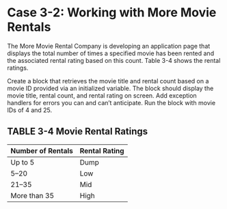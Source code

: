 # Case 3-2: Working with More Movie Rentals

The More Movie Rental Company is developing an application page that displays the total
number of times a specified movie has been rented and the associated rental rating based on
this count. Table 3-4 shows the rental ratings.

Create a block that retrieves the movie title and rental count based on a movie ID provided
via an initialized variable. The block should display the movie title, rental count, and rental rating
on screen. Add exception handlers for errors you can and can’t anticipate. Run the block with
movie IDs of 4 and 25.

## TABLE 3-4 Movie Rental Ratings

| Number of Rentals | Rental Rating |
| ----------------- | ------------- |
| Up to 5           | Dump          |
| 5–20              | Low           |
| 21–35             | Mid           |
| More than 35      | High          |
